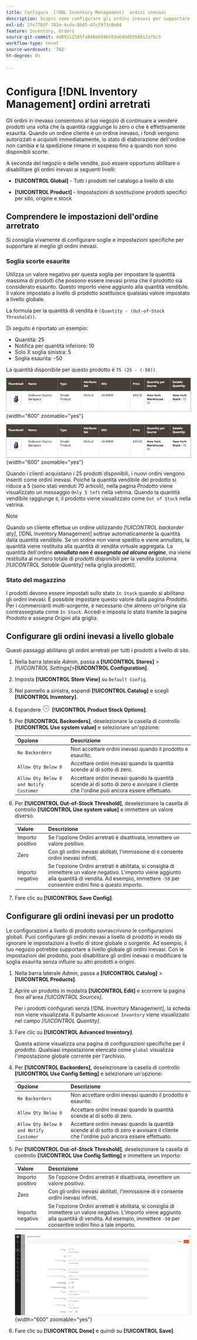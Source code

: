 ```yaml
---
title: Configura  [!DNL Inventory Management]  ordini inevasi
description: Scopri come configurare gli ordini inevasi per supportare la vendita di prodotti esauriti.
exl-id: 2fe778df-781e-4cda-8b85-47cf973c9e94
feature: Inventory, Orders
source-git-commit: 4d89212585fa846eb94bf83a640d0358812afbc5
workflow-type: tm+mt
source-wordcount: '742'
ht-degree: 0%

---
```


# Configura [!DNL Inventory Management] ordini arretrati

Gli ordini in inevaso consentono al tuo negozio di continuare a vendere prodotti una volta che la quantità raggiunge lo zero o che è effettivamente esaurita. Quando un ordine cliente è un ordine inevaso, i fondi vengono autorizzati e acquisiti immediatamente, lo stato di elaborazione dell&#39;ordine non cambia e la spedizione rimane in sospeso fino a quando non sono disponibili scorte.

A seconda del negozio e delle vendite, può essere opportuno abilitare o disabilitare gli ordini inevasi ai seguenti livelli:

- **[!UICONTROL Global]** - Tutti i prodotti nel catalogo a livello di sito

- **[!UICONTROL Product]** - Impostazioni di sostituzione prodotti specifici per sito, origine e stock

## Comprendere le impostazioni dell&#39;ordine arretrato

Si consiglia vivamente di configurare soglie e impostazioni specifiche per supportare al meglio gli ordini inevasi.

### Soglia scorte esaurite

Utilizza un valore negativo per questa soglia per impostare la quantità massima di prodotti che possono essere inevasi prima che il prodotto sia considerato esaurito. Questo importo viene aggiunto alla quantità vendibile. Il valore impostato a livello di prodotto sostituisce qualsiasi valore impostato a livello globale.

La formula per la quantità di vendita è `(Quantity - (Out-of-Stock Threshold))`.

Di seguito è riportato un esempio:

- Quantità: 25
- Notifica per quantità inferiore: 10
- Solo X soglia sinistra: 5
- Soglia esaurita: -50

La quantità disponibile per questo prodotto è `75 (25 - (-50))`.

![Quantità di vendita di esempio prima dell&#39;abilitazione degli ordini inevasi](assets/inventory-backorders-before.png){width="600" zoomable="yes"}

![Esempio di quantità vendibile dopo ordini inevasi abilitati](assets/inventory-backorders-after.png){width="600" zoomable="yes"}

Quando i clienti acquistano i 25 prodotti disponibili, i nuovi ordini vengono inseriti come ordini inevasi. Poiché la quantità vendibile del prodotto si riduce a 5 (sono stati venduti 70 articoli), nella pagina _Prodotto_ viene visualizzato un messaggio `Only 5 left` nella vetrina. Quando la quantità vendibile raggiunge `0`, il prodotto viene visualizzato come `Out of Stock` nella vetrina.

>[!NOTE]
>
>Quando un cliente effettua un ordine utilizzando _[!UICONTROL backorder qty]_, [!DNL Inventory Management] sottrae automaticamente la quantità dalla quantità vendibile. Se un ordine non viene spedito e viene annullato, la quantità viene restituita alla quantità di vendita virtuale aggregata. La quantità dell&#39;ordine **_annullata non è assegnata ad alcuna origine_**, ma viene restituita al numero totale di prodotti disponibili per la vendita (colonna&#x200B;_[!UICONTROL Salable Quantity]_ nella griglia prodotti).

<!--### Notify for Quantity Below JIRA MDVA-8099 MDVA-33783

The _Notify for Quantity Below_ configuration option is configurable at the global, source, and product levels. When it is enabled, the system sends an email notification when the product quantity reaches a level at or below the configured value. For this example, a notification is triggered when the product has a quantity of 10 or less. When backorders are enabled, _Notify for Quantity Below_ is determined by the Salable Quantity (`Salable Quantity = Quantity - (Out-of-Stock Threshold)`). -->

### Stato del magazzino

I prodotti devono essere impostati sullo stato `In Stock` quando si abilitano gli ordini inevasi. È possibile impostare questo valore dalla pagina _Prodotto_. Per i commercianti multi-sorgente, è necessario che almeno un&#39;origine sia contrassegnata come `In Stock`. Accedi e imposta lo stato tramite la pagina _Prodotto_ e assegna _Origini_ alla griglia.

## Configurare gli ordini inevasi a livello globale

Questi passaggi abilitano gli ordini arretrati per tutti i prodotti a livello di sito.

1. Nella barra laterale _Admin_, passa a **[!UICONTROL Stores]** > _[!UICONTROL Settings]_>**[!UICONTROL Configuration]**.

1. Imposta **[!UICONTROL Store View]** su `Default Config`.

1. Nel pannello a sinistra, espandi **[!UICONTROL Catalog]** e scegli **[!UICONTROL Inventory]**.

1. Espandere ![Selettore di espansione](../assets/icon-display-expand.png) **[!UICONTROL Product Stock Options]**.

1. Per **[!UICONTROL Backorders]**, deselezionare la casella di controllo **[!UICONTROL Use system value]** e selezionare un&#39;opzione:

   | Opzione | Descrizione |
   | -- | -- |
   | `No Backorders` | Non accettare ordini inevasi quando il prodotto è esaurito. |
   | `Allow Qty Below 0` | Accettare ordini inevasi quando la quantità scende al di sotto di zero. |
   | `Allow Qty Below 0 and Notify Customer` | Accettare ordini inevasi quando la quantità scende al di sotto di zero e avvisare il cliente che l&#39;ordine può ancora essere effettuato. |

1. Per **[!UICONTROL Out-of-Stock Threshold]**, deselezionare la casella di controllo **[!UICONTROL Use system value]** e immettere un valore diverso.

   | Valore | Descrizione |
   | -- | -- |
   | Importo positivo | Se l&#39;opzione Ordini arretrati è disattivata, immettere un valore positivo. |
   | Zero | Con gli ordini inevasi abilitati, l&#39;immissione di `0` consente ordini inevasi infiniti. |
   | Importo negativo | Se l&#39;opzione Ordini arretrati è abilitata, si consiglia di immettere un valore negativo. L&#39;importo viene aggiunto alla quantità di vendita. Ad esempio, immettere `-50` per consentire ordini fino a questo importo. |

1. Fare clic su **[!UICONTROL Save Config]**.

## Configurare gli ordini inevasi per un prodotto

Le configurazioni a livello di prodotto sovrascrivono le configurazioni globali. Puoi configurare gli ordini inevasi a livello di prodotto in modo da ignorare le impostazioni a livello di store globale o sorgente. Ad esempio, il tuo negozio potrebbe supportare a livello globale gli ordini inevasi. Con le impostazioni del prodotto, puoi disabilitare gli ordini inevasi o modificare la soglia esaurita senza influire su altri prodotti e origini.

1. Nella barra laterale _Admin_, passa a **[!UICONTROL Catalog]** > **[!UICONTROL Products]**.

1. Aprire un prodotto in modalità **[!UICONTROL Edit]** e scorrere la pagina fino all&#39;area _[!UICONTROL Sources]_.

   Per i prodotti configurati senza [!DNL Inventory Management], la scheda non viene visualizzata. Il pulsante `Advanced Inventory` viene visualizzato nel campo _[!UICONTROL Quantity]_.

1. Fare clic su **[!UICONTROL Advanced Inventory]**.

   Questa azione visualizza una pagina di configurazioni specifiche per il prodotto. Qualsiasi impostazione elencata come `global` visualizza l&#39;impostazione globale corrente per l&#39;archivio.

1. Per **[!UICONTROL Backorders]**, deselezionare la casella di controllo **[!UICONTROL Use Config Setting]** e selezionare un&#39;opzione:

   | Opzione | Descrizione |
   | -- | -- |
   | `No Backorders` | Non accettare ordini inevasi quando il prodotto è esaurito. |
   | `Allow Qty Below 0` | Accettare ordini inevasi quando la quantità scende al di sotto di zero. |
   | `Allow Qty Below 0 and Notify Customer` | Accettare ordini inevasi quando la quantità scende al di sotto di zero e avvisare il cliente che l&#39;ordine può ancora essere effettuato. |

1. Per **[!UICONTROL Out-of-Stock Threshold]**, deselezionare la casella di controllo **[!UICONTROL Use Config Setting]** e immettere un importo:

   | Valore | Descrizione |
   | -- | -- |
   | Importo positivo | Se l&#39;opzione Ordini arretrati è disattivata, immettere un valore positivo. |
   | Zero | Con gli ordini inevasi abilitati, l&#39;immissione di `0` consente ordini inevasi infiniti. |
   | Importo negativo | Se l&#39;opzione Ordini arretrati è abilitata, si consiglia di immettere un valore negativo. L&#39;importo viene aggiunto alla quantità di vendita. Ad esempio, immettere `-50` per consentire ordini fino a tale importo. |

   ![Inventario avanzato configurato per ordini inevasi](assets/inventory-backorders-product-settings.png){width="600" zoomable="yes"}

1. Fare clic su **[!UICONTROL Done]** e quindi su **[!UICONTROL Save]**.
